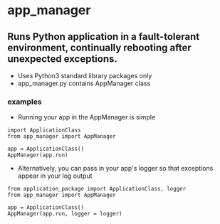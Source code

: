 # app_manager
## Runs Python application in a fault-tolerant environment, continually rebooting after unexpected exceptions.


- Uses Python3 standard library packages only
- app_manager.py contains AppManager class


### examples ###

- Running your app in the AppManager is simple
```
import ApplicationClass
from app_manager import AppManager

app = ApplicationClass()
AppManager(app.run)
```

- Alternatively, you can pass in your app's logger so that exceptions appear in your log output
```
from application_package import ApplicationClass, logger
from app_manager import AppManager

app = ApplicationClass()
AppManager(app.run, logger = logger)
```